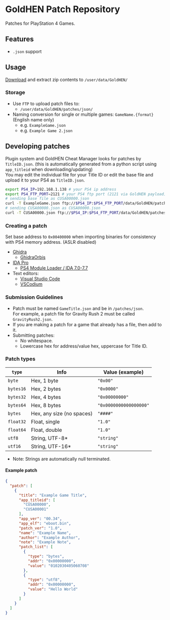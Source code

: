 # GoldHEN Patch Repository
Patches for PlayStation 4 Games.

## Features
* `.json` support

## Usage

[Download](https://goldhen.github.io/GoldHEN_Patch_Repository/patch1.zip) and extract zip contents to `/user/data/GoldHEN/`

### Storage
* Use `FTP` to upload patch files to:
  * `/user/data/GoldHEN/patches/json/`
* Naming conversion for single or multiple games: `GameName.{format}` (English name only)
  * e.g. `ExampleGame.json`
  * e.g. `Example Game 2.json`

## Developing patches

Plugin system and GoldHEN Cheat Manager looks for patches by `TitleID.json`. (this is automatically generated from a python script using `app_titleid` when downloading/updating)
<br>You may edit the individual file for your Title ID or edit the base file and upload it to your PS4 as `TitleID.json`.

```bash
export PS4_IP=192.168.1.138 # your PS4 ip address
export PS4_FTP_PORT=2121 # your PS4 ftp port (2121 via GoldHEN payload)
# sending base file as CUSA00000.json
curl -T ExampleGame.json ftp://$PS4_IP:$PS4_FTP_PORT/data/GoldHEN/patches/json/CUSA00000.json
# sending CUSA00000.json as CUSA00000.json
curl -T CUSA00000.json ftp://$PS4_IP:$PS4_FTP_PORT/data/GoldHEN/patches/json/CUSA00000.json
```

### Creating a patch

Set base address to `0x00400000` when importing binaries for consistency with PS4 memory address. (ASLR disabled)
* [Ghidra](https://ghidra-sre.org/)
  * [GhidraOrbis](https://github.com/astrelsky/GhidraOrbis/releases/latest)
* [IDA Pro](https://hex-rays.com/ida-pro/)
  * [PS4 Module Loader / IDA 7.0-7.7](https://github.com/SocraticBliss/ps4_module_loader/releases/latest)
* Text editors:
  * [Visual Studio Code](https://code.visualstudio.com/)
  * [VSCodium](https://vscodium.com/)

### Submission Guidelines
* Patch must be named `GameTitle.json` and be in `/patches/json`.
<br>For example, a patch file for Gravity Rush 2 must be called `GravityRush2.json`.
* If you are making a patch for a game that already has a file, then add to it.
* Submitting patches:
  * No whitespace.
  * Lowercase hex for address/value hex, uppercase for Title ID.

### Patch types

| `type`    | Info                      | Value (example)        |
|-----------|---------------------------|------------------------|
| `byte`    | Hex, 1 byte               | `"0x00"`               |
| `bytes16` | Hex, 2 bytes              | `"0x0000"`             |
| `bytes32` | Hex, 4 bytes              | `"0x00000000"`         |
| `bytes64` | Hex, 8 bytes              | `"0x0000000000000000"` |
| `bytes`   | Hex, any size (no spaces) | `"####"`               |
| `float32` | Float, single             | `"1.0"`                |
| `float64` | Float, double             | `"1.0"`                |
| `utf8`    | String, UTF-8*            | `"string"`             |
| `utf16`   | String, UTF-16*           | `"string"`             |

* Note: Strings are automatically null terminated.

#### Example patch

```json
{
  "patch": [
    {
      "title": "Example Game Title",
      "app_titleid": [
        "CUSA00000",
        "CUSA00001"
      ],
      "app_ver": "00.34",
      "app_elf": "eboot.bin",
      "patch_ver": "1.0",
      "name": "Example Name",
      "author": "Example Author",
      "note": "Example Note",
      "patch_list": [
        {
          "type": "bytes",
          "addr": "0x00000000",
          "value": "0102030405060708"
        },
        {
          "type": "utf8",
          "addr": "0x00000000",
          "value": "Hello World"
        }
      ]
    }
  ]
}
```
